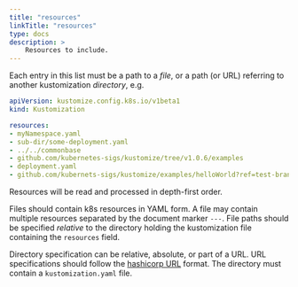 ```yaml
---
title: "resources"
linkTitle: "resources"
type: docs
description: >
    Resources to include.
---
```


Each entry in this list must be a path to a _file_, or a path (or URL) referring to another
kustomization _directory_, e.g.

```yaml
apiVersion: kustomize.config.k8s.io/v1beta1
kind: Kustomization

resources:
- myNamespace.yaml
- sub-dir/some-deployment.yaml
- ../../commonbase
- github.com/kubernetes-sigs/kustomize/tree/v1.0.6/examples
- deployment.yaml
- github.com/kubernets-sigs/kustomize/examples/helloWorld?ref=test-branch
```

Resources will be read and processed in depth-first order.

Files should contain k8s resources in YAML form. A file may contain multiple resources separated by
the document marker `---`.  File paths should be specified _relative_ to the directory holding the
kustomization file containing the `resources` field.

[hashicorp URL]: https://github.com/hashicorp/go-getter#url-format

Directory specification can be relative, absolute, or part of a URL.  URL specifications should
follow the [hashicorp URL] format.  The directory must contain a `kustomization.yaml` file.

